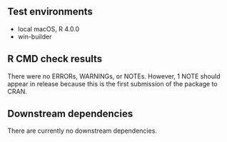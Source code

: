 ## Test environments
* local macOS, R 4.0.0
* win-builder


## R CMD check results
There were no ERRORs, WARNINGs, or NOTEs. 
However, 1 NOTE should appear in release because this is the first submission of the package to CRAN.


## Downstream dependencies
There are currently no downstream dependencies.

